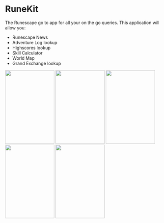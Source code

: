 # RuneKit
The Runescape go to app for all your on the go queries. This application will allow you:
* Runescape News
* Adventure Log lookup
* Highscores lookup
* Skill Calculator
* World Map
* Grand Exchange lookup

<img src="http://i.imgur.com/PjU4q6b.jpg" width="160" height="240"> <img src="http://i.imgur.com/lI3zlyI.jpg" width="160" height="240"> <img src="http://i.imgur.com/RpkVW87.jpg" width="160" height="240"> <img src="http://i.imgur.com/M7xowFm.jpg" width="160" height="240"> <img src="http://i.imgur.com/zOfpMw6.jpg" width="160" height="240">
